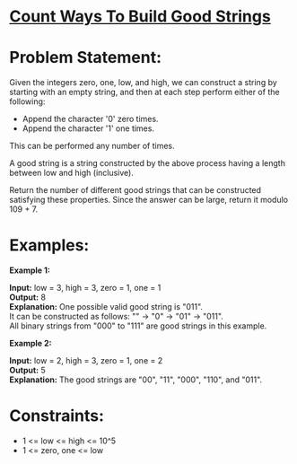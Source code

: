 # [Count Ways To Build Good Strings](https://github.com/surya8980/December-2024-Daily-Problems/blob/main/LeetCode/30-Dec-2024/Count%20Ways%20To%20Build%20Good%20Strings.java)
# Problem Statement:
Given the integers zero, one, low, and high, we can construct a string by starting with an empty string, and then at each step perform either of the following:

- Append the character '0' zero times.
- Append the character '1' one times.
  
This can be performed any number of times.

A good string is a string constructed by the above process having a length between low and high (inclusive).

Return the number of different good strings that can be constructed satisfying these properties. Since the answer can be large, return it modulo 109 + 7.

 # Examples:

**Example 1:**

**Input:** low = 3, high = 3, zero = 1, one = 1  
**Output:** 8  
**Explanation:** 
One possible valid good string is "011".   
It can be constructed as follows: "" -> "0" -> "01" -> "011".   
All binary strings from "000" to "111" are good strings in this example.   

**Example 2:**

**Input:** low = 2, high = 3, zero = 1, one = 2  
**Output:** 5  
**Explanation:** The good strings are "00", "11", "000", "110", and "011".  
 

# Constraints:

- 1 <= low <= high <= 10^5  
- 1 <= zero, one <= low

